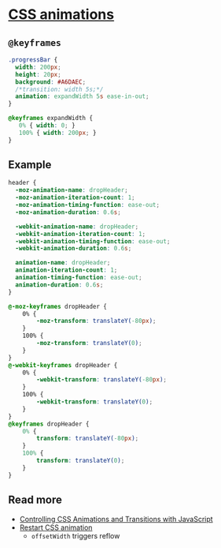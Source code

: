 # [CSS animations](https://developer.mozilla.org/en-US/docs/Web/CSS/CSS_Animations/Using_CSS_animations)

## `@keyframes`

```css
.progressBar {
  width: 200px;
  height: 20px;
  background: #A6DAEC;
  /*transition: width 5s;*/
  animation: expandWidth 5s ease-in-out;
}

@keyframes expandWidth {
   0% { width: 0; }
   100% { width: 200px; }
}
```

## Example

```css
header {
  -moz-animation-name: dropHeader;
  -moz-animation-iteration-count: 1;
  -moz-animation-timing-function: ease-out;
  -moz-animation-duration: 0.6s;

  -webkit-animation-name: dropHeader;
  -webkit-animation-iteration-count: 1;
  -webkit-animation-timing-function: ease-out;
  -webkit-animation-duration: 0.6s;

  animation-name: dropHeader;
  animation-iteration-count: 1;
  animation-timing-function: ease-out;
  animation-duration: 0.6s;
}  

@-moz-keyframes dropHeader {
    0% {
        -moz-transform: translateY(-80px);
    }
    100% {
        -moz-transform: translateY(0);
    }
}
@-webkit-keyframes dropHeader {
    0% {
        -webkit-transform: translateY(-80px);
    }
    100% {
        -webkit-transform: translateY(0);
    }
}
@keyframes dropHeader {
    0% {
        transform: translateY(-80px);
    }
    100% {
        transform: translateY(0);
    }
}        
```

## Read more
- [Controlling CSS Animations and Transitions with JavaScript](https://css-tricks.com/controlling-css-animations-transitions-javascript/)
- [Restart CSS animation](https://css-tricks.com/restart-css-animation/)
  - `offsetWidth` triggers reflow
